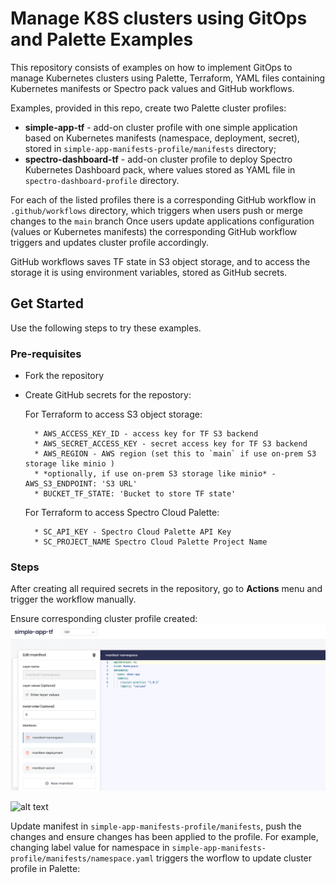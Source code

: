 # Manage K8S clusters using GitOps and Palette Examples

This repository consists of examples on how to implement GitOps to manage Kubernetes clusters using Palette, Terraform, YAML files containing Kubernetes manifests or Spectro pack values and GitHub workflows. 

Examples, provided in this repo, create two Palette cluster profiles:
* **simple-app-tf** - add-on cluster profile with one simple application based on Kubernetes manifests (namespace, deployment, secret), stored in `simple-app-manifests-profile/manifests` directory;
* **spectro-dashboard-tf** - add-on cluster profile to deploy Spectro Kubernetes Dashboard pack, where values stored as YAML file in `spectro-dashboard-profile` directory.

For each of the listed profiles there is a corresponding GitHub workflow in `.github/workflows` directory, which triggers when users push or merge changes to the `main` branch
Once users update applications configuration (values or Kubernetes manifests) the corresponding GitHub workflow triggers and updates cluster profile accordingly.

GitHub workflows saves TF state in S3 object storage, and to access the storage it is using environment variables, stored as GitHub secrets.

## Get Started

Use the following steps to try these examples.

### Pre-requisites

* Fork the repository
* Create GitHub secrets for the repostory:

    For Terraform to access S3 object storage:

        * AWS_ACCESS_KEY_ID - access key for TF S3 backend
        * AWS_SECRET_ACCESS_KEY - secret access key for TF S3 backend
        * AWS_REGION - AWS region (set this to `main` if use on-prem S3 storage like minio )
        * *optionally, if use on-prem S3 storage like minio* - AWS_S3_ENDPOINT: 'S3 URL'
        * BUCKET_TF_STATE: 'Bucket to store TF state'

    For Terraform to access Spectro Cloud Palette:

        * SC_API_KEY - Spectro Cloud Palette API Key
        * SC_PROJECT_NAME Spectro Cloud Palette Project Name

### Steps

After creating all required secrets in the repository, go to **Actions** menu and trigger the workflow manually. 

Ensure corresponding cluster profile created:
![alt text](pictures/simple-app-tf-01.png)

![alt text](spectro-dashboard-tf-01.png)


Update manifest in `simple-app-manifests-profile/manifests`, push the changes and ensure changes has been applied to the profile. For example, changing label value for namespace in `simple-app-manifests-profile/manifests/namespace.yaml` triggers the worflow to update cluster profile in Palette:




